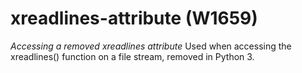 # xreadlines-attribute (W1659)
*Accessing a removed xreadlines attribute* Used when accessing the
xreadlines() function on a file stream, removed in Python 3.

